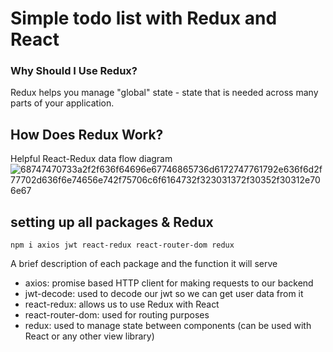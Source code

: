 # Simple todo list with Redux and React

### Why Should I Use Redux?​
Redux helps you manage "global" state - state that is needed across many parts of your application.
## How Does Redux Work?
Helpful React-Redux data flow diagram
![68747470733a2f2f636f64696e67746865736d6172747761792e636f6d2f77702d636f6e74656e742f75706c6f6164732f323031372f30352f30312e706e67](https://user-images.githubusercontent.com/92258765/144910913-71f32fc4-fc02-4ec1-bf9b-908d208cbc1a.png)

## setting up all packages & Redux
``` npm i axios jwt react-redux react-router-dom redux ```


A brief description of each package and the function it will serve
* axios: promise based HTTP client for making requests to our backend
* jwt-decode: used to decode our jwt so we can get user data from it
* react-redux: allows us to use Redux with React
* react-router-dom: used for routing purposes
* redux: used to manage state between components (can be used with React or any other view library)

